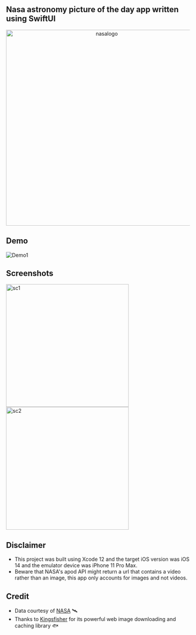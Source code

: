 ## Nasa astronomy picture of the day app written using SwiftUI
<p align="center" width="100%"><img width="536" alt="nasalogo" src="https://user-images.githubusercontent.com/64978825/92616363-09c38680-f2b6-11ea-870f-9cdf4c86641a.jpg">

## Demo
![Demo1](https://user-images.githubusercontent.com/64978825/92613687-24483080-f2b3-11ea-8082-736c30b1ba64.gif)

## Screenshots
<img width="336" alt="sc1" src="https://user-images.githubusercontent.com/64978825/92644881-e9a6be00-f2db-11ea-8045-ccec3481ddd3.png"> <img width="336" alt="sc2" src="https://user-images.githubusercontent.com/64978825/92644896-ef040880-f2db-11ea-8ab7-16e71a4062eb.png">

## Disclaimer
- This project was built using Xcode 12 and the target iOS version was iOS 14 and the emulator device was iPhone 11 Pro Max. 
- Beware that NASA's apod API might return a url that contains a video rather than an image, this app only accounts for images and not videos.

## Credit
- Data courtesy of [NASA](https://api.nasa.gov) 🛰
- Thanks to [Kingsfisher](https://github.com/onevcat/Kingfisher) for its powerful web image downloading and caching library 🐟
